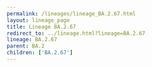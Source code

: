 ```yaml
---
permalink: /lineages/lineage_BA.2.67.html
layout: lineage_page
title: Lineage BA.2.67
redirect_to: ../lineage.html?lineage=BA.2.67
lineage: BA.2.67
parent: BA.2
children: ['BA.2.67']
---
```

